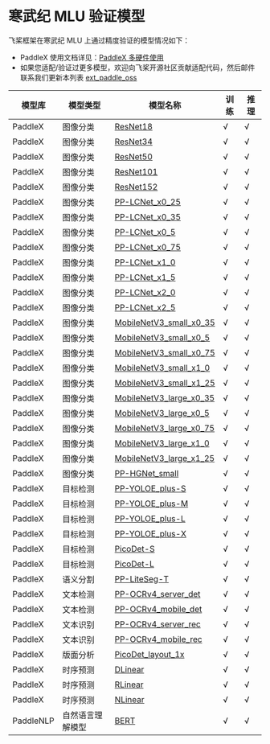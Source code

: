 # 寒武纪 MLU 验证模型

飞桨框架在寒武纪 MLU 上通过精度验证的模型情况如下：

* PaddleX 使用文档详见：[PaddleX 多硬件使用](https://github.com/PaddlePaddle/PaddleX/blob/release/3.0-beta1/docs/other_devices_support/multi_devices_use_guide.md)
* 如果您适配/验证过更多模型，欢迎向飞桨开源社区贡献适配代码，然后邮件联系我们更新本列表 [ext_paddle_oss](ext_paddle_oss@baidu.com)

| 模型库 | 模型类型 | 模型名称 | 训练 | 推理 |
| - | - | - | - | - |
| PaddleX | 图像分类 | [ResNet18](https://github.com/PaddlePaddle/PaddleX/blob/develop/paddlex/configs/image_classification/ResNet18.yaml) | √ | √ |
| PaddleX | 图像分类 | [ResNet34](https://github.com/PaddlePaddle/PaddleX/blob/develop/paddlex/configs/image_classification/ResNet34.yaml) | √ | √ |
| PaddleX | 图像分类 | [ResNet50](https://github.com/PaddlePaddle/PaddleX/blob/develop/paddlex/configs/image_classification/ResNet50.yaml) | √ | √ |
| PaddleX | 图像分类 | [ResNet101](https://github.com/PaddlePaddle/PaddleX/blob/develop/paddlex/configs/image_classification/ResNet101.yaml) | √ | √ |
| PaddleX | 图像分类 | [ResNet152](https://github.com/PaddlePaddle/PaddleX/blob/develop/paddlex/configs/image_classification/ResNet152.yaml) | √ | √ |
| PaddleX | 图像分类 | [PP-LCNet_x0_25](https://github.com/PaddlePaddle/PaddleX/blob/develop/paddlex/configs/image_classification/PP-LCNet_x0_25.yaml) | √ | √ |
| PaddleX | 图像分类 | [PP-LCNet_x0_35](https://github.com/PaddlePaddle/PaddleX/blob/develop/paddlex/configs/image_classification/PP-LCNet_x0_35.yaml) | √ | √ |
| PaddleX | 图像分类 | [PP-LCNet_x0_5](https://github.com/PaddlePaddle/PaddleX/blob/develop/paddlex/configs/image_classification/PP-LCNet_x0_5.yaml) | √ | √ |
| PaddleX | 图像分类 | [PP-LCNet_x0_75](https://github.com/PaddlePaddle/PaddleX/blob/develop/paddlex/configs/image_classification/PP-LCNet_x0_75.yaml) | √ | √ |
| PaddleX | 图像分类 | [PP-LCNet_x1_0](https://github.com/PaddlePaddle/PaddleX/blob/develop/paddlex/configs/image_classification/PP-LCNet_x1_0.yaml) | √ | √ |
| PaddleX | 图像分类 | [PP-LCNet_x1_5](https://github.com/PaddlePaddle/PaddleX/blob/develop/paddlex/configs/image_classification/PP-LCNet_x1_5.yaml) | √ | √ |
| PaddleX | 图像分类 | [PP-LCNet_x2_0](https://github.com/PaddlePaddle/PaddleX/blob/develop/paddlex/configs/image_classification/PP-LCNet_x2_0.yaml) | √ | √ |
| PaddleX | 图像分类 | [PP-LCNet_x2_5](https://github.com/PaddlePaddle/PaddleX/blob/develop/paddlex/configs/image_classification/PP-LCNet_x2_5.yaml) | √ | √ |
| PaddleX | 图像分类 | [MobileNetV3_small_x0_35](https://github.com/PaddlePaddle/PaddleX/blob/develop/paddlex/configs/image_classification/MobileNetV3_small_x0_35.yaml) | √ | √ |
| PaddleX | 图像分类 | [MobileNetV3_small_x0_5](https://github.com/PaddlePaddle/PaddleX/blob/develop/paddlex/configs/image_classification/MobileNetV3_small_x0_5.yaml) | √ | √ |
| PaddleX | 图像分类 | [MobileNetV3_small_x0_75](https://github.com/PaddlePaddle/PaddleX/blob/develop/paddlex/configs/image_classification/MobileNetV3_small_x0_75.yaml) | √ | √ |
| PaddleX | 图像分类 | [MobileNetV3_small_x1_0](https://github.com/PaddlePaddle/PaddleX/blob/develop/paddlex/configs/image_classification/MobileNetV3_small_x1_0.yaml) | √ | √ |
| PaddleX | 图像分类 | [MobileNetV3_small_x1_25](https://github.com/PaddlePaddle/PaddleX/blob/develop/paddlex/configs/image_classification/MobileNetV3_small_x1_25.yaml) | √ | √ |
| PaddleX | 图像分类 | [MobileNetV3_large_x0_35](https://github.com/PaddlePaddle/PaddleX/blob/develop/paddlex/configs/image_classification/MobileNetV3_large_x0_35.yaml) | √ | √ |
| PaddleX | 图像分类 | [MobileNetV3_large_x0_5](https://github.com/PaddlePaddle/PaddleX/blob/develop/paddlex/configs/image_classification/MobileNetV3_large_x0_5.yaml) | √ | √ |
| PaddleX | 图像分类 | [MobileNetV3_large_x0_75](https://github.com/PaddlePaddle/PaddleX/blob/develop/paddlex/configs/image_classification/MobileNetV3_large_x0_75.yaml) | √ | √ |
| PaddleX | 图像分类 | [MobileNetV3_large_x1_0](https://github.com/PaddlePaddle/PaddleX/blob/develop/paddlex/configs/image_classification/MobileNetV3_large_x1_0.yaml) | √ | √ |
| PaddleX | 图像分类 | [MobileNetV3_large_x1_25](https://github.com/PaddlePaddle/PaddleX/blob/develop/paddlex/configs/image_classification/MobileNetV3_large_x1_25.yaml) | √ | √ |
| PaddleX | 图像分类 | [PP-HGNet_small](https://github.com/PaddlePaddle/PaddleX/blob/develop/paddlex/configs/image_classification/PP-HGNet_small.yaml) | √ | √ |
| PaddleX | 目标检测 | [PP-YOLOE_plus-S](https://github.com/PaddlePaddle/PaddleX/blob/develop/paddlex/configs/object_detection/PP-YOLOE_plus-S.yaml) | √ | √ |
| PaddleX | 目标检测 | [PP-YOLOE_plus-M](https://github.com/PaddlePaddle/PaddleX/blob/develop/paddlex/configs/object_detection/PP-YOLOE_plus-M.yaml) | √ | √ |
| PaddleX | 目标检测 | [PP-YOLOE_plus-L](https://github.com/PaddlePaddle/PaddleX/blob/develop/paddlex/configs/object_detection/PP-YOLOE_plus-L.yaml) | √ | √ |
| PaddleX | 目标检测 | [PP-YOLOE_plus-X](https://github.com/PaddlePaddle/PaddleX/blob/develop/paddlex/configs/object_detection/PP-YOLOE_plus-X.yaml) | √ | √ |
| PaddleX | 目标检测 | [PicoDet-S](https://github.com/PaddlePaddle/PaddleX/blob/develop/paddlex/configs/object_detection/PicoDet-S.yaml) | √ | √ |
| PaddleX | 目标检测 | [PicoDet-L](https://github.com/PaddlePaddle/PaddleX/blob/develop/paddlex/configs/object_detection/PicoDet-L.yaml) | √ | √ |
| PaddleX | 语义分割 | [PP-LiteSeg-T](https://github.com/PaddlePaddle/PaddleX/blob/develop/paddlex/configs/semantic_segmentation/PP-LiteSeg-T.yaml) | √ | √ |
| PaddleX | 文本检测 | [PP-OCRv4_server_det](https://github.com/PaddlePaddle/PaddleX/blob/develop/paddlex/configs/text_detection/PP-OCRv4_server_det.yaml) | √ | √ |
| PaddleX | 文本检测 | [PP-OCRv4_mobile_det](https://github.com/PaddlePaddle/PaddleX/blob/develop/paddlex/configs/text_detection/PP-OCRv4_mobile_det.yaml) | √ | √ |
| PaddleX | 文本识别 | [PP-OCRv4_server_rec](https://github.com/PaddlePaddle/PaddleX/blob/develop/paddlex/configs/text_recognition/PP-OCRv4_server_rec.yaml) | √ | √ |
| PaddleX | 文本识别 | [PP-OCRv4_mobile_rec](https://github.com/PaddlePaddle/PaddleX/blob/develop/paddlex/configs/text_recognition/PP-OCRv4_mobile_rec.yaml) | √ | √ |
| PaddleX | 版面分析 | [PicoDet_layout_1x](https://github.com/PaddlePaddle/PaddleX/blob/develop/paddlex/configs/structure_analysis/PicoDet_layout_1x.yaml) | √ | √ |
| PaddleX | 时序预测 | [DLinear](https://github.com/PaddlePaddle/PaddleX/blob/develop/paddlex/configs/ts_forecast/DLinear.yaml) | √ | √ |
| PaddleX | 时序预测 | [RLinear](https://github.com/PaddlePaddle/PaddleX/blob/develop/paddlex/configs/ts_forecast/RLinear.yaml) | √ | √ |
| PaddleX | 时序预测 | [NLinear](https://github.com/PaddlePaddle/PaddleX/blob/develop/paddlex/configs/ts_forecast/NLinear.yaml) | √ | √ |
| PaddleNLP | 自然语言理解模型 | [BERT](https://github.com/PaddlePaddle/PaddleNLP/tree/develop/legacy/model_zoo/bert) | √ | √ |
